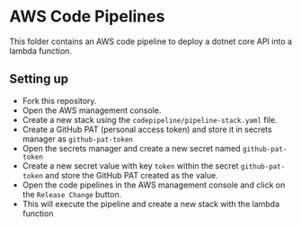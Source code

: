 # AWS Code Pipelines

This folder contains an AWS code pipeline to deploy a dotnet core API into a lambda function.

## Setting up

* Fork this repository.
* Open the AWS management console.
* Create a new stack using the `codepipeline/pipeline-stack.yaml` file.
* Create a GitHub PAT (personal access token) and store it in secrets manager as `github-pat-token`
* Open the secrets manager and create a new secret named `github-pat-token` 
* Create a new secret value with key `token` within the secret `github-pat-token` and store the GitHub PAT created as the value.
* Open the code pipelines in the AWS management console and click on the `Release Change` button.
* This will execute the pipeline and create a new stack with the lambda function

